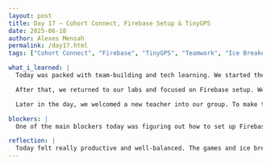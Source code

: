 ```yaml
---
layout: post
title: Day 17 – Cohort Connect, Firebase Setup & TinyGPS
date: 2025-06-18
author: Alexes Mensah
permalink: /day17.html
tags: ["Cohort Connect", "Firebase", "TinyGPS", "Teamwork", "Ice Breakers", "Kahoot", "Weekly Planning", "Arduino"]

what_i_learned: |
  Today was packed with team-building and tech learning. We started the day with our weekly Cohort Connect, an activity where all the program groups come together. One of the main games we played was this raft survivor game, which challenged us to make group decisions about what we would bring on the raft. It was a fun and creative way to think critically while bonding with the larger cohort.

  After that, we returned to our labs and focused on Firebase setup. We worked on connecting our system so it can send and store data remotely—this will be really helpful for tracking sensor outputs and project performance in real time. We also started learning about TinyGPS, which helps Arduino boards interpret GPS data. It was interesting to see how GPS modules and data libraries could integrate into our work, especially if we want to include features related to mapping or geolocation.

  Later in the day, we welcomed a new teacher into our group. To make them feel included, we played ice breaker games like Kahoot and cup challenges. It brought a lot of laughter into the room and helped everyone relax. We finished the day by talking through our weekly video and preparing ideas for our big presentation next Friday.

blockers: |
  One of the main blockers today was figuring out how to set up Firebase correctly but with help from our team and instructors, we got through it. Also, TinyGPS is still a little confusing, especially learning about the syntax and integration steps, so I’ll need more time to study how it works in real-time applications.

reflection: |
  Today felt really productive and well-balanced. The games and ice breakers gave us time to bond as a team, and the Firebase setup and TinyGPS gave us experience with tools we’ll need soon. Meeting the new teacher and welcoming them into our group brought some great energy to the space. I’m excited to put together our weekly video and get started on preparing for next week's big presentation it really feels like everything we’ve learned is coming together.
---
```

